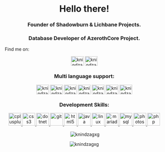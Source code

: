 <h1 align="center">Hello there!</h1>
<h3 align="center">Founder of Shadowburn & Lichbane Projects.</h3>
<h3 align="center">Database Developer of AzerothCore Project.</h3

<h3 align="center">Find me on:</h3>
<p align="center"><a href="https://twitter.com/knindzagxg" target="blank"><img align="center" src="https://cdn.jsdelivr.net/npm/simple-icons@3.0.1/icons/twitter.svg" alt="knindzagxg" height="30" width="40" /></a>
<a href="https://www.youtube.com/c/knindzagxg" target="blank"><img align="center" src="https://cdn.jsdelivr.net/npm/simple-icons@3.0.1/icons/youtube.svg" alt="knindzagxg" height="30" width="40" /></a></p>

<h3 align="center">Multi language support:</h3>
<p align="center"><a href="#" target="blank"><img align="center" src="https://www.flaticon.com/svg/static/icons/svg/202/202951.svg" alt="knindzagxg" height="30" width="40" /></a>
<a href="#" target="blank"><img align="center" src="https://www.flaticon.com/svg/static/icons/svg/203/203068.svg" alt="knindzagxg" height="30" width="40" /></a>
<a href="#" target="blank"><img align="center" src="https://www.flaticon.com/svg/static/icons/svg/202/202969.svg" alt="knindzagxg" height="30" width="40" /></a>
<a href="#" target="blank"><img align="center" src="https://www.flaticon.com/svg/static/icons/svg/203/203099.svg" alt="knindzagxg" height="30" width="40" /></a>
<a href="#" target="blank"><img align="center" src="https://www.flaticon.com/svg/static/icons/svg/202/202990.svg" alt="knindzagxg" height="30" width="40" /></a>
<a href="#" target="blank"><img align="center" src="https://www.flaticon.com/svg/static/icons/svg/202/202878.svg" alt="knindzagxg" height="30" width="40" /></a>
<a href="#" target="blank"><img align="center" src="https://www.flaticon.com/svg/static/icons/svg/202/202871.svg" alt="knindzagxg" height="30" width="40" /></a>
</p>

<h3 align="center">Development Skills:</h3>
<p align="center"> <a href="https://www.w3schools.com/cpp/" target="_blank"> <img src="https://devicons.github.io/devicon/devicon.git/icons/cplusplus/cplusplus-original.svg" alt="cplusplus" width="40" height="40"/> </a> <a href="https://www.w3schools.com/css/" target="_blank"> <img src="https://devicons.github.io/devicon/devicon.git/icons/css3/css3-original-wordmark.svg" alt="css3" width="40" height="40"/> </a> <a href="https://dotnet.microsoft.com/" target="_blank"> <img src="https://devicons.github.io/devicon/devicon.git/icons/dot-net/dot-net-original-wordmark.svg" alt="dotnet" width="40" height="40"/> </a> <a href="https://git-scm.com/" target="_blank"> <img src="https://www.vectorlogo.zone/logos/git-scm/git-scm-icon.svg" alt="git" width="40" height="40"/> </a> <a href="https://www.w3.org/html/" target="_blank"> <img src="https://devicons.github.io/devicon/devicon.git/icons/html5/html5-original-wordmark.svg" alt="html5" width="40" height="40"/> </a> <a href="https://www.java.com" target="_blank"> <img src="https://devicons.github.io/devicon/devicon.git/icons/java/java-original-wordmark.svg" alt="java" width="40" height="40"/> </a> <a href="https://www.linux.org/" target="_blank"> <img src="https://devicons.github.io/devicon/devicon.git/icons/linux/linux-original.svg" alt="linux" width="40" height="40"/> </a> <a href="https://mariadb.org/" target="_blank"> <img src="https://www.vectorlogo.zone/logos/mariadb/mariadb-icon.svg" alt="mariadb" width="40" height="40"/> </a> <a href="https://www.mysql.com/" target="_blank"> <img src="https://devicons.github.io/devicon/devicon.git/icons/mysql/mysql-original-wordmark.svg" alt="mysql" width="40" height="40"/> </a> <a href="https://www.photoshop.com/en" target="_blank"> <img src="https://devicons.github.io/devicon/devicon.git/icons/photoshop/photoshop-plain.svg" alt="photoshop" width="40" height="40"/> </a> <a href="https://www.php.net" target="_blank"> <img src="https://devicons.github.io/devicon/devicon.git/icons/php/php-original.svg" alt="php" width="40" height="40"/> </a> </p>

<p align="center">&nbsp;<img align="center" src="https://github-readme-stats.vercel.app/api?username=knindzagxg&show_icons=true" alt="knindzagxg" /></p>
<p align="center"> <img src="https://komarev.com/ghpvc/?username=knindzagxg" alt="knindzagxg" /> </p>
